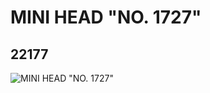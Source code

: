 # MINI HEAD "NO. 1727"
## 22177
![MINI HEAD "NO. 1727"](https://lc-www-live-s.legocdn.com/media/bricks/5/2/6121825.jpg)